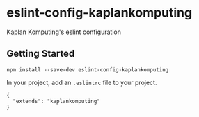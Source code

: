 # eslint-config-kaplankomputing

Kaplan Komputing's eslint configuration

## Getting Started

```
npm install --save-dev eslint-config-kaplankomputing
```

In your project, add an `.eslintrc` file to your project.

```
{
  "extends": "kaplankomputing"
}
```

